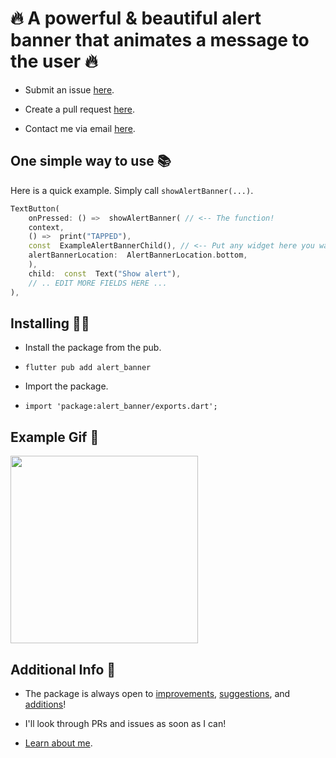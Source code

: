 # 🔥 A powerful & beautiful alert banner that animates a message to the user 🔥

- Submit an issue [here](https://github.com/mattrltrent/alert_banner/issues).

- Create a pull request [here](https://github.com/mattrltrent/alert_banner/pulls).

- Contact me via email [here](mailto:me@matthewtrent.me).

## One simple way to use 📚

Here is a quick example. Simply call `showAlertBanner(...)`.

```dart
TextButton(
    onPressed: () =>  showAlertBanner( // <-- The function!
    context,
    () =>  print("TAPPED"),
    const  ExampleAlertBannerChild(), // <-- Put any widget here you want!
    alertBannerLocation:  AlertBannerLocation.bottom,
    ),
    child:  const  Text("Show alert"),
    // .. EDIT MORE FIELDS HERE ...
),
```

## Installing 🧑‍🏫

- Install the package from the pub.

- `flutter pub add alert_banner`

- Import the package.

- `import 'package:alert_banner/exports.dart';`

## Example Gif 📸

<img src="https://github.com/mattrltrent/alert_banner/blob/main/resources/demo.gif?raw=true" width="300" height="" style="display: inline"/>

## Additional Info 📣

- The package is always open to [improvements](https://github.com/mattrltrent/alert_banner/issues), [suggestions](mailto:me@matthewtrent.me), and [additions](https://github.com/mattrltrent/alert_banner/pulls)!

- I'll look through PRs and issues as soon as I can!

- [Learn about me](https://matthewtrent.me).
